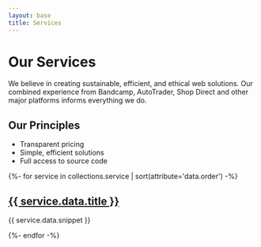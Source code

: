 ```yaml
---
layout: base
title: Services
---
```


# Our Services

We believe in creating sustainable, efficient, and ethical web solutions. Our combined experience from Bandcamp, AutoTrader, Shop Direct and other major platforms informs everything we do.

## Our Principles
- Transparent pricing
- Simple, efficient solutions
- Full access to source code

<div class="services-grid">
{%- for service in collections.service | sort(attribute='data.order') -%}
    <div class="service-card">
        <h2><a href="{{ service.url }}">{{ service.data.title }}</a></h2>
        <p>{{ service.data.snippet }}</p>
    </div>
{%- endfor -%}
</div>
